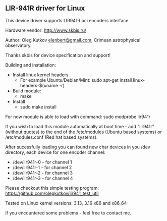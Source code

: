 LIR-941R driver for Linux
--

This device driver supports LIR941R pci encoders interface.

Hardware vendor: http://www.skbis.ru/

Author: Oleg Kutkov <elenbert@gmail.com>, Crimean astrophysical observatory.

Thanks skbis for device specification and support!

Building and installation:

* Install linux kernel headers
  * For example Ubuntu/Debian/Mint: sudo apt-get install linux-headers-$(uname -r)
* Build module: 
  * make
* Install
  * sudo make install
  
For now module is able to load with command: sudo modprobe lir941r

If you wish to load this module automatically at boot time - add "lir941r" (without quotes) to the end of the /etc/modules (Ubuntu based systems) or /etc/modules.conf (Red hat based systems).

After sucessfully loading you can found new char devices in you /dev directory, each device for one encoder channel:
* /dev/lir941r-0 - for channel 1
* /dev/lir941r-1 - for channel 2
* /dev/lir941r-2 - for channel 3
* /dev/lir941r-3 - for channel 4

Please checkout this simple testing program: https://github.com/olegkutkov/lir941_test_util

Tested on Linux kernel versions: 3.13, 3.16 x86 and x86_64

If you encountered some problems - feel free to contact me.
